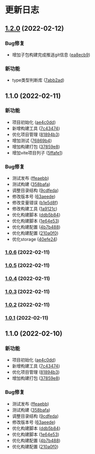 # 更新日志
## [1.2.0](https://github.com/eliduty/libs/compare/v1.1.0...v1.2.0) (2022-02-12)


### Bug修复

* 增加子包构建完成推送git信息 ([ea8ecb9](https://github.com/eliduty/libs/commit/ea8ecb99891f966345a07fcbd43fe8f231a93275))


### 新功能

* type类型判断库 ([7abb2ad](https://github.com/eliduty/libs/commit/7abb2adfe0fa0fcfaebc6559486d25c70a130881))

## 1.1.0 (2022-02-11)


### 新功能

* 项目初始化 ([ae4c0dd](https://github.com/eliduty/libs/commit/ae4c0dd88abbae9fc9aa1068365bdcb1d1acc804))
* 新增构建工具 ([7c43474](https://github.com/eliduty/libs/commit/7c43474120cacfbc783465bb7e3bfff37618ff8c))
* 优化项目管理 ([81894b3](https://github.com/eliduty/libs/commit/81894b3194bc798cbafd9c21b798f632acf36e46))
* 增加测试 ([76869b4](https://github.com/eliduty/libs/commit/76869b42cadce39d364f3ff6c3e354c7f13fcdeb))
* 增加构建打包 ([37859e8](https://github.com/eliduty/libs/commit/37859e835cb81964a6ea8b31369525751dd76841))
* 增加vite项目列子 ([5ffafe1](https://github.com/eliduty/libs/commit/5ffafe1682cc98c10b8eb3458885a2cfb642ed27))


### Bug修复

* 测试发布 ([ffeaebb](https://github.com/eliduty/libs/commit/ffeaebb091798b6c234fa469cbfe592c8fb5a9da))
* 测试构建 ([358bafa](https://github.com/eliduty/libs/commit/358bafa9750dbbdc452deb0a1cc37f003d71345e))
* 调整目录结构 ([9cdfeda](https://github.com/eliduty/libs/commit/9cdfedaa34a03fcd79c7521972102245886c1a72))
* 修改版本号 ([63aeede](https://github.com/eliduty/libs/commit/63aeede2b0df257bfb419dfa73d1f9145028cc3e))
* 修改变量错误 ([b1e5d8f](https://github.com/eliduty/libs/commit/b1e5d8fd6ce70b96c6306678fd942fc7d093adc6))
* 修改构建工具 ([1a9121c](https://github.com/eliduty/libs/commit/1a9121cec8a547e4d8b7629d6ee0fdd148e9f396))
* 优化构建脚本 ([ddb5b84](https://github.com/eliduty/libs/commit/ddb5b845d37521b19440db41b6a411865e31fac2))
* 优化构建脚本 ([1e64e53](https://github.com/eliduty/libs/commit/1e64e537e2e833f1bb4d89711a5a984a30ebdfe4))
* 优化构建配置 ([4b7b488](https://github.com/eliduty/libs/commit/4b7b48865aed037a95fa63a7f3d3cd9c68952270))
* 优化构建配置 ([210a0f0](https://github.com/eliduty/libs/commit/210a0f02a6e3a64ddf7d8551714aef6d1c7b712d))
* 优化storage ([40efe24](https://github.com/eliduty/libs/commit/40efe24674e7bce90c838d4054fee3e286b68067))

### [1.0.6](https://github.com/eliduty/libs/compare/v1.0.5...v1.0.6) (2022-02-11)

### [1.0.5](https://github.com/eliduty/libs/compare/v1.0.4...v1.0.5) (2022-02-11)

### [1.0.4](https://github.com/eliduty/libs/compare/v1.0.3...v1.0.4) (2022-02-11)

### [1.0.3](https://github.com/eliduty/libs/compare/v1.0.2...v1.0.3) (2022-02-11)

### [1.0.2](https://github.com/eliduty/libs/compare/v1.0.1...v1.0.2) (2022-02-11)

### [1.0.1](https://github.com/eliduty/libs/compare/v1.1.0...v1.0.1) (2022-02-11)

## 1.1.0 (2022-02-10)


### 新功能

* 项目初始化 ([ae4c0dd](https://github.com/eliduty/libs/commit/ae4c0dd88abbae9fc9aa1068365bdcb1d1acc804))
* 新增构建工具 ([7c43474](https://github.com/eliduty/libs/commit/7c43474120cacfbc783465bb7e3bfff37618ff8c))
* 优化项目管理 ([81894b3](https://github.com/eliduty/libs/commit/81894b3194bc798cbafd9c21b798f632acf36e46))
* 增加构建打包 ([37859e8](https://github.com/eliduty/libs/commit/37859e835cb81964a6ea8b31369525751dd76841))


### Bug修复

* 测试发布 ([ffeaebb](https://github.com/eliduty/libs/commit/ffeaebb091798b6c234fa469cbfe592c8fb5a9da))
* 测试构建 ([358bafa](https://github.com/eliduty/libs/commit/358bafa9750dbbdc452deb0a1cc37f003d71345e))
* 调整目录结构 ([9cdfeda](https://github.com/eliduty/libs/commit/9cdfedaa34a03fcd79c7521972102245886c1a72))
* 修改版本号 ([63aeede](https://github.com/eliduty/libs/commit/63aeede2b0df257bfb419dfa73d1f9145028cc3e))
* 优化构建脚本 ([ddb5b84](https://github.com/eliduty/libs/commit/ddb5b845d37521b19440db41b6a411865e31fac2))
* 优化构建脚本 ([1e64e53](https://github.com/eliduty/libs/commit/1e64e537e2e833f1bb4d89711a5a984a30ebdfe4))
* 优化构建配置 ([4b7b488](https://github.com/eliduty/libs/commit/4b7b48865aed037a95fa63a7f3d3cd9c68952270))
* 优化构建配置 ([210a0f0](https://github.com/eliduty/libs/commit/210a0f02a6e3a64ddf7d8551714aef6d1c7b712d))
